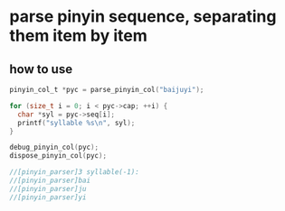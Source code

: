 # parse pinyin sequence, separating them item by item

## how to use
```c
pinyin_col_t *pyc = parse_pinyin_col("baijuyi");

for (size_t i = 0; i < pyc->cap; ++i) {
  char *syl = pyc->seq[i];
  printf("syllable %s\n", syl);
}

debug_pinyin_col(pyc);
dispose_pinyin_col(pyc);

//[pinyin_parser]3 syllable(-1):
//[pinyin_parser]bai
//[pinyin_parser]ju
//[pinyin_parser]yi
```